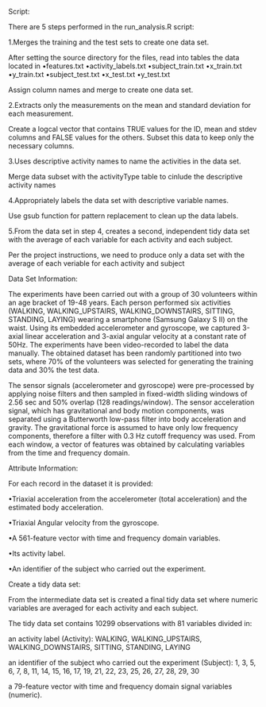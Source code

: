 
Script:

There are 5 steps performed in the run_analysis.R script:

1.Merges the training and the test sets to create one data set.

After setting the source directory for the files, read into tables the data located in
•features.txt
•activity_labels.txt
•subject_train.txt
•x_train.txt
•y_train.txt
•subject_test.txt
•x_test.txt
•y_test.txt

Assign column names and merge to create one data set.


2.Extracts only the measurements on the mean and standard deviation for each measurement. 

Create a logcal vector that contains TRUE values for the ID, mean and stdev columns and FALSE values for the others. Subset this data to keep only the necessary columns.

3.Uses descriptive activity names to name the activities in the data set.

Merge data subset with the activityType table to cinlude the descriptive activity names

4.Appropriately labels the data set with descriptive variable names. 

Use gsub function for pattern replacement to clean up the data labels.

5.From the data set in step 4, creates a second, independent tidy data set with the average of each variable for each activity and each subject.

Per the project instructions, we need to produce only a data set with the average of each veriable for each activity and subject

Data Set Information:

The experiments have been carried out with a group of 30 volunteers within an age bracket of 19-48 years. Each person performed six activities (WALKING, WALKING_UPSTAIRS, WALKING_DOWNSTAIRS, SITTING, STANDING, LAYING) wearing a smartphone (Samsung Galaxy S II) on the waist. Using its embedded accelerometer and gyroscope, we captured 3-axial linear acceleration and 3-axial angular velocity at a constant rate of 50Hz. The experiments have been video-recorded to label the data manually. The obtained dataset has been randomly partitioned into two sets, where 70% of the volunteers was selected for generating the training data and 30% the test data. 

The sensor signals (accelerometer and gyroscope) were pre-processed by applying noise filters and then sampled in fixed-width sliding windows of 2.56 sec and 50% overlap (128 readings/window). The sensor acceleration signal, which has gravitational and body motion components, was separated using a Butterworth low-pass filter into body acceleration and gravity. The gravitational force is assumed to have only low frequency components, therefore a filter with 0.3 Hz cutoff frequency was used. From each window, a vector of features was obtained by calculating variables from the time and frequency domain.


Attribute Information:

For each record in the dataset it is provided:

•Triaxial acceleration from the accelerometer (total acceleration) and the estimated body acceleration. 

•Triaxial Angular velocity from the gyroscope. 

•A 561-feature vector with time and frequency domain variables. 

•Its activity label. 

•An identifier of the subject who carried out the experiment.

 Create a tidy data set:

From the intermediate data set is created a final tidy data set where numeric
 variables are averaged for each activity and each subject.

The tidy data set contains 10299 observations with 81 variables divided in:

  an activity label (Activity): WALKING, WALKING_UPSTAIRS, WALKING_DOWNSTAIRS, SITTING, STANDING, LAYING
  
  an identifier of the subject who carried out the experiment (Subject): 1, 3,  5, 6, 7, 8, 11, 14, 15, 16, 17, 19, 21, 22, 23, 25, 26, 27, 28, 29, 30
  
  a 79-feature vector with time and frequency domain signal variables (numeric).
